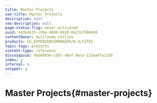 ```yaml
---
title: Master Projects
seo-title: Master Projects
description: null
seo-description: null
page-status-flag: never-activated
uuid: 4d3bde31-c59a-4b98-8428-8e231759d4d8
contentOwner: Guillaume Carlino
products: SG_EXPERIENCEMANAGER/6.4/SITES
topic-tags: projects
content-type: reference
discoiquuid: 4bd4803e-cd51-48ef-8eca-112ea4fa11d5
index: y
internal: n
snippet: y
---
```


# Master Projects{#master-projects}

